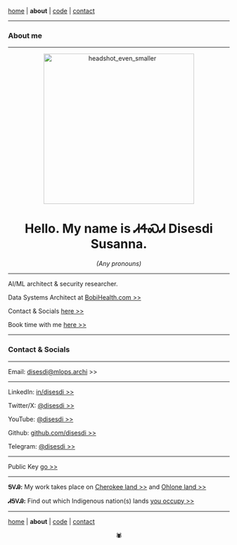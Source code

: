 [home](https://disesdi.github.io/) | **about** | <a href="https://github.com/disesdi/" target="_blank" rel="noopener noreferrer">code</a> | [contact](https://disesdi.github.io/contact.html) 

-------

### About me

-------

<div align="center"><img width="342" alt="headshot_even_smaller" src="https://github.com/disesdi/mlops-archi/assets/110150470/a3bfe730-4bb5-41c0-9307-e1c9684beadf"></div>

# <div align="center">Hello. My name is ᏗᏎᏍᏗ Disesdi Susanna.</div>

*<div align="center">(Any pronouns)</div>*

-------

AI/ML architect & security researcher.

  
Data Systems Architect at <a href="https://www.bobihealth.com/" target="_blank" rel="noopener noreferrer">BobiHealth.com >></a>


Contact & Socials [here >>](about.md#contact--socials)


Book time with me <a href="https://calendly.com/disesdi" target="_blank" rel="noopener noreferrer">here >></a> 

-------

### Contact & Socials

-------

Email: <a href="mailto:disesdi@mlops.archi" target="_blank" rel="noopener noreferrer">disesdi@mlops.archi >></a>

-------

LinkedIn: <a href="https://www.linkedin.com/in/disesdi/" target="_blank" rel="noopener noreferrer">in/disesdi >></a>


Twitter/X: <a href="https://twitter.com/disesdi/" target="_blank" rel="noopener noreferrer">@disesdi >></a>


YouTube: <a href="https://www.youtube.com/@disesdi" target="_blank" rel="noopener noreferrer">@disesdi >> </a>


Github: <a href="https://github.com/disesdi" target="_blank" rel="noopener noreferrer">github.com/disesdi >> </a>


Telegram: <a href="https://t.me/disesdi" target="_blank" rel="noopener noreferrer">@disesdi >></a>


-------

Public Key <a href="https://disesdi.github.io/key.html" target="_blank" rel="noopener noreferrer">go >></a>

-------

**ᎦᏙᎯ:** My work takes place on <a href="https://ebci.com/" target="_blank" rel="noopener noreferrer">Cherokee land >></a> and <a href="https://indigenousengineering.github.io/about/land.html">Ohlone land >></a>

**ᏗᎦᏙᎯ:** Find out which Indigenous nation(s) lands <a href="https://native-land.ca/" target="_blank" rel="noopener noreferrer">you occupy >> </a>

-------

[home](https://disesdi.github.io/) | **about** | <a href="https://github.com/disesdi/" target="_blank" rel="noopener noreferrer">code</a> | [contact](https://disesdi.github.io/contact.html) 

<div align="center">🕷</div>
